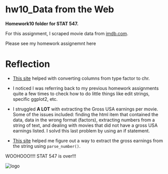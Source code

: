 hw10\_Data from the Web
================
	
**Homework10 folder for STAT 547.**

For this assignment, I scraped movie data from [imdb.com](http://www.imdb.com/?ref_=nv_home).

Please see my homework assignemnt here 
 
# Reflection

- [This site](https://stackoverflow.com/questions/2851015/convert-data-frame-columns-from-factors-to-characters) helped with converting columns from type factor to chr.

- I noticed I was referring back to my previous homework assignments quite a few times to check how to do little things like edit strings, specific ggplot2, etc.

- I struggled **A LOT** with extracting the Gross USA earnings per movie. Some of the issues included: finding the html item that contained the data,  data in the wrong format (factors), extracting numbers from a string of text, and dealing with movies that did not have a gross USA earnings listed. I solvd this last problem by using an if statement.

- [This site](https://stackoverflow.com/questions/14543627/extracting-numbers-from-vectors-of-strings) helped me figure out a way to extract the gross earnings from the string using `parse_number()`.
 

WOOHOOO!!!! STAT 547 is over!!!

![logo](https://i.pinimg.com/originals/79/74/6b/79746bf8ed9e5451bfe5b84067e642c4.jpg)